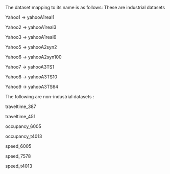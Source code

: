 The dataset mapping to its name is as follows: 
These are industrial datasets

Yahoo1 -> yahooA1real1

Yahoo2 -> yahooA1real3

Yahoo3 -> yahooA1real6

Yahoo5 -> yahooA2syn2

Yahoo6 -> yahooA2syn100

Yahoo7 -> yahooA3TS1

Yahoo8 -> yahooA3TS10

Yahoo9 -> yahooA3TS64

The following are non-industrial datasets : 

traveltime_387

traveltime_451

occupancy_6005

occupancy_t4013

speed_6005

speed_7578

speed_t4013
